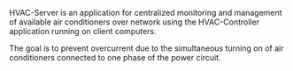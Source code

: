 HVAC-Server is an application for centralized monitoring and management of available air conditioners over network using the HVAC-Controller application running on client computers.

The goal is to prevent overcurrent due to the simultaneous turning on of air conditioners connected to one phase of the power circuit.
